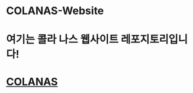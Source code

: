 # COLANAS-Website
 <h1>여기는 콜라 나스 웹사이트 레포지토리입니다!</h1>
<h1><a href="http://colanas.iptime.org">COLANAS</a></h1>
